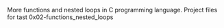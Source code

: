 More functions and nested loops in C programming language.
Project files for tast 0x02-functions_nested_loops

